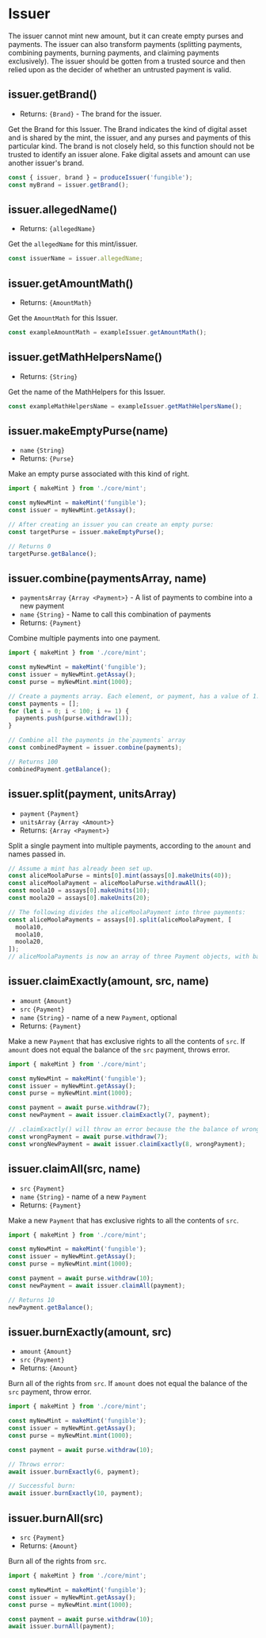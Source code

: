 # Issuer

The issuer cannot mint new amount, but it can create empty purses and payments. The issuer can also transform payments (splitting payments, combining payments, burning payments, and claiming payments exclusively). The issuer should be gotten from a trusted source and then relied upon as the decider of whether an untrusted payment is valid.

## issuer.getBrand()
- Returns: `{Brand}` - The brand for the issuer.

Get the Brand for this Issuer. The Brand indicates the kind of digital asset and is shared by the mint, the issuer, and any purses and payments of this particular kind. The brand is not closely held, so this function should not be trusted to identify an issuer alone. Fake digital assets and amount can use another issuer's brand.

```js
const { issuer, brand } = produceIssuer('fungible');
const myBrand = issuer.getBrand();
```

## issuer.allegedName()
- Returns: `{allegedName}`

Get the `allegedName` for this mint/issuer.

```js
const issuerName = issuer.allegedName;
```

## issuer.getAmountMath()
- Returns: `{AmountMath}`

Get the `AmountMath` for this Issuer.

```js
const exampleAmountMath = exampleIssuer.getAmountMath();
```

## issuer.getMathHelpersName()
- Returns: `{String}`

Get the name of the MathHelpers for this Issuer.

```js
const exampleMathHelpersName = exampleIssuer.getMathHelpersName();
```

## issuer.makeEmptyPurse(name)
- `name` `{String}`
- Returns: `{Purse}`

Make an empty purse associated with this kind of right.

```js
import { makeMint } from './core/mint';

const myNewMint = makeMint('fungible');
const issuer = myNewMint.getAssay();

// After creating an issuer you can create an empty purse:
const targetPurse = issuer.makeEmptyPurse();

// Returns 0
targetPurse.getBalance();
```

## issuer.combine(paymentsArray, name)
- `paymentsArray` `{Array <Payment>}` - A list of payments to combine into a new payment
- `name` `{String}` - Name to call this combination of payments
- Returns: `{Payment}`

Combine multiple payments into one payment.

```js
import { makeMint } from './core/mint';

const myNewMint = makeMint('fungible');
const issuer = myNewMint.getAssay();
const purse = myNewMint.mint(1000);

// Create a payments array. Each element, or payment, has a value of 1.
const payments = [];
for (let i = 0; i < 100; i += 1) {
  payments.push(purse.withdraw(1));
}

// Combine all the payments in the`payments` array
const combinedPayment = issuer.combine(payments);

// Returns 100
combinedPayment.getBalance();
```

## issuer.split(payment, unitsArray)
- `payment` `{Payment}`
- `unitsArray` `{Array <Amount>}`
- Returns: `{Array <Payment>}`

Split a single payment into multiple payments, according to the `amount` and names passed in.

```js
// Assume a mint has already been set up.
const aliceMoolaPurse = mints[0].mint(assays[0].makeUnits(40));
const aliceMoolaPayment = aliceMoolaPurse.withdrawAll();
const moola10 = assays[0].makeUnits(10);
const moola20 = assays[0].makeUnits(20);

// The following divides the aliceMoolaPayment into three payments:
const aliceMoolaPayments = assays[0].split(aliceMoolaPayment, [
  moola10,
  moola10,
  moola20,
]);
// aliceMoolaPayments is now an array of three Payment objects, with balances of 10, 10, 20, respectively.
```

## issuer.claimExactly(amount, src, name)
- `amount` `{Amount}`
- `src` `{Payment}`
- `name` `{String}` - name of a new `Payment`, optional
- Returns: `{Payment}`

Make a new `Payment` that has exclusive rights to all the contents of `src`. If `amount` does not equal the balance of the `src` payment, throws error.

```js
import { makeMint } from './core/mint';

const myNewMint = makeMint('fungible');
const issuer = myNewMint.getAssay();
const purse = myNewMint.mint(1000);

const payment = await purse.withdraw(7);
const newPayment = await issuer.claimExactly(7, payment);

// .claimExactly() will throw an error because the the balance of wrongPayment does not equal the amount
const wrongPayment = await purse.withdraw(7);
const wrongNewPayment = await issuer.claimExactly(8, wrongPayment);
```

## issuer.claimAll(src, name)
- `src` `{Payment}`
- `name` `{String}` - name of a new `Payment`
- Returns: `{Payment}`

Make a new `Payment` that has exclusive rights to all the contents of `src`.

```js
import { makeMint } from './core/mint';

const myNewMint = makeMint('fungible');
const issuer = myNewMint.getAssay();
const purse = myNewMint.mint(1000);

const payment = await purse.withdraw(10);
const newPayment = await issuer.claimAll(payment);

// Returns 10
newPayment.getBalance();
```

## issuer.burnExactly(amount, src)
- `amount` `{Amount}`
- `src` `{Payment}`
- Returns: `{Amount}`

Burn all of the rights from `src`. If `amount` does not equal the balance of the `src` payment, throw error.

```js
import { makeMint } from './core/mint';

const myNewMint = makeMint('fungible');
const issuer = myNewMint.getAssay();
const purse = myNewMint.mint(1000);

const payment = await purse.withdraw(10);

// Throws error:
await issuer.burnExactly(6, payment);

// Successful burn:
await issuer.burnExactly(10, payment);
```

## issuer.burnAll(src)
- `src` `{Payment}`
- Returns: `{Amount}`

Burn all of the rights from `src`.

```js
import { makeMint } from './core/mint';

const myNewMint = makeMint('fungible');
const issuer = myNewMint.getAssay();
const purse = myNewMint.mint(1000);

const payment = await purse.withdraw(10);
await issuer.burnAll(payment);
```
